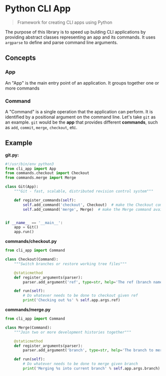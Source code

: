 # Python CLI App
> Framework for creating CLI apps using Python

The purpose of this library is to speed up bulding CLI applications by providing abstract classes representing an app and its commands. It uses `argparse` to define and parse command line arguments.

## Concepts
### App
An "App" is the main entry point of an application. It groups together one or more commands

### Command
A "Command" is a single operation that the application can perform. It is identified by a positional argument on the command line. Let's take `git` as an example. `git` would be the **app** that provides different **commands**, such as `add`, `commit`, `merge`, `checkout`, etc.

## Example
**git.py:**
```python
#!/usr/bin/env python3
from cli_app import App
from commands.checkout import Checkout
from commands.merge import Merge

class Git(App):
    """Git - fast, scalable, distributed revision control system"""

    def register_commands(self):
        self.add_command('checkout', Checkout)  # make the Checkout command available through `git.py checkout …`
        self.add_command('merge', Merge)  # make the Merge command available through `git.py merge …`


if __name__ == '__main__':
    app = Git()
    app.run()

```

**commands/checkout.py**
```python
from cli_app import Command

class Checkout(Command):
    """Switch branches or restore working tree files"""

    @staticmethod
    def register_arguments(parser):
        parser.add_argument('ref', type=str, help='The ref (branch name, tag, commit sha) to checkout')

    def run(self):
        # Do whatever needs to be done to checkout given ref
        print('Checking out %s' % self.app.args.ref)
```

**commands/merge.py**
```python
from cli_app import Command

class Merge(Command):
    """Join two or more development histories together"""

    @staticmethod
    def register_arguments(parser):
        parser.add_argument('branch', type=str, help='The branch to merge into the currently checked-out branch')

    def run(self):
        # Do whatever needs to be done to merge given branch
        print('Merging %s into current branch' % self.app.args.branch)
```

